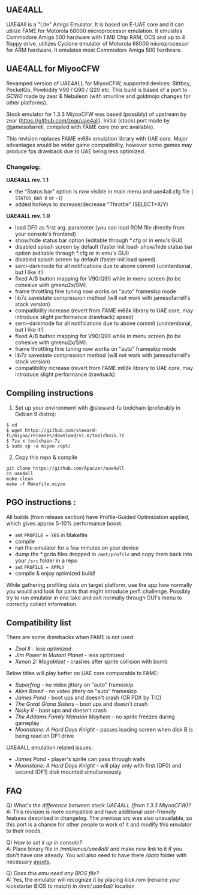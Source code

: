 ## UAE4ALL
UAE4All is a "Lite" Amiga Emulator. It is based on E-UAE core and it can utilize FAME for Motorola 68000 microprocessor emulation. It emulates Commodore Amiga 500 hardware with 1 MB Chip RAM, OCS and up to 4 floppy drive, utilizes Cyclone emulator of Motorola 68000 microprocessor for ARM hardware. It emulates most Commodore Amiga 500 hardware.

## UAE4ALL for MiyooCFW
Revamped version of UAE4ALL for MiyooCFW, supported devices: Bittboy, PocketGo, Powkiddy V90 / Q90 / Q20 etc.
This build is based of a port to _GCW0_ made by zear & Nebuleon (with smurline and goldmojo changes for other platforms). 

Stock emulator for 1.3.3 MiyooCFW was based (possibly) of upstream by zear (https://github.com/zear/uae4all). Initial (stock) port made by @jamesofarrell, compiled with FAME core (no src available).

This revision replaces FAME m68k emulation library with UAE core. Major advantages would be wider game compatibility, however some games may produce fps drawback due to UAE being less optimized.

### Changelog:
**UAE4ALL rev. 1.1**
- the "Status bar" option is now visible in main menu and uae4all.cfg file ( ``STATUS_BAR 0`` or ``-1``)
- added hotkeys to increase/decrease "Throttle" (SELECT+X/Y)

**UAE4ALL rev. 1.0**
- load DF0 as first arg. parameter (you can load ROM file directly from your console's frontend)
- show/hide status bar option (editable through *.cfg or in emu's GUI)
- disabled splash screen by default (faster init load- show/hide status bar option (editable through *.cfg or in emu's GUI)
- disabled splash screen by default (faster init load speed)
- semi-darkmode for all notifications due to above commit (unintentional, but I like it!)
- fixed A/B button mapping for V90/Q90 while in menu screen (to be cohesive with gmenu2x/SM).
- frame throttling fine tuning now works on "auto" frameskip mode
- lib7z savestate compression method (will not work with jamesofarrell's stock version)
- compatibility increase (revert from FAME m68k library to UAE core, may introduce slight performance drawback) speed)
- semi-darkmode for all notifications due to above commit (unintentional, but I like it!)
- fixed A/B button mapping for V90/Q90 while in menu screen (to be cohesive with gmenu2x/SM).
- frame throttling fine tuning now works on "auto" frameskip mode
- lib7z savestate compression method (will not work with jamesofarrell's stock version)
- compatibility increase (revert from FAME m68k library to UAE core, may introduce slight performance drawback)

## Compiling instructions
1. Set up your environment with @steward-fu toolchain (preferably in Debian 9 distro): 
```
$ cd
$ wget https://github.com/steward-fu/miyoo/releases/download/v1.0/toolchain.7z
$ 7za x toolchain.7z
$ sudo cp -a miyoo /opt/
```
2. Copy this repo & compile
``` 
git clone https://github.com/Apaczer/uae4all
cd uae4all
make clean
make -f Makefile.miyoo
```
## PGO instructions :
All builds (from release section) have Profile-Guided Optimization applied, which gives approx 5-10% performance boost.
- set ``PROFILE = YES`` in Makefile
- compile
- run the emulator for a few minutes on your device 
- dump the *.gcda files dropped in ``/mnt/profile`` and copy them back into your ``/src`` folder in a repo
- set ``PROFILE = APPLY``
- compile & enjoy optimized build!

While gathering profiling data on target platform, use the app how normally you would and look for parts that might introduce perf. challenge. Possibly try to run emulator in one take and exit normally through GUI's menu to correctly collect information.

## Compatibility list
There are some drawbacks when FAME is not used:
- _Zool II_ - less optimized
- _Jim Power in Mutant Planet_ - less optimized
- _Xenon 2: Megablast_ - crashes after sprite collision with bomb

Below titles will play better on UAE core comparable to FAME:
- _Superfrog_ - no video jittery on "auto" frameskip
- _Alien Breed_ - no video jittery on "auto" frameskip
- _James Pond_ - boot ups and doesn't crash (CR PDX by TIC)
- _The Great Giana Sisters_ - boot ups and doesn't crash
- _Nicky II_ - boot ups and doesn't crash
- _The Addams Family Mansion Mayhem_ - no sprite freezes during gameplay
- _Moonstone: A Hard Days Knight_ - passes loading screen when disk B is being read on DF1 drive

UAE4ALL emulation related issues:
- _James Pond_ - player's sprite can pass through walls
- _Moonstone: A Hard Days Knight_ - will play only with first (DF0) and second (DF1) disk mounted simultaneously

## FAQ
Q) _What's the difference between stock UAE4ALL (from 1.3.3 MiyooCFW)?_  
A: This revision is more compatible and have additional user-friendly features described in changelog. The previous src was also unavailable, so this port is a chance for other people to work of it and modify this emulator to their needs. 

Q) _How to set it up in console?_  
A: Place binary file in _/mnt/emus/uae4all/_ and make new link to it if you don't have one already. You will also need to have there _/data_ folder with necessary [assets](https://github.com/Apaczer/uae4all/tree/master/data).

Q) _Does this emu need any BIOS file?_  
A: Yes, the emulator will recognize it by placing kick.rom (rename your kickstarter BIOS to match) in _/mnt/.uae4all/_ location